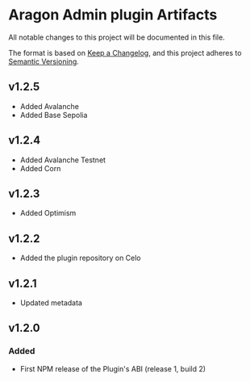 # Aragon Admin plugin Artifacts

All notable changes to this project will be documented in this file.

The format is based on [Keep a Changelog](https://keepachangelog.com/en/1.0.0/),
and this project adheres to [Semantic Versioning](https://semver.org/spec/v2.0.0.html).

## v1.2.5

- Added Avalanche
- Added Base Sepolia

## v1.2.4

- Added Avalanche Testnet
- Added Corn

## v1.2.3

- Added Optimism

## v1.2.2

- Added the plugin repository on Celo

## v1.2.1

- Updated metadata

## v1.2.0

### Added

- First NPM release of the Plugin's ABI (release 1, build 2)
